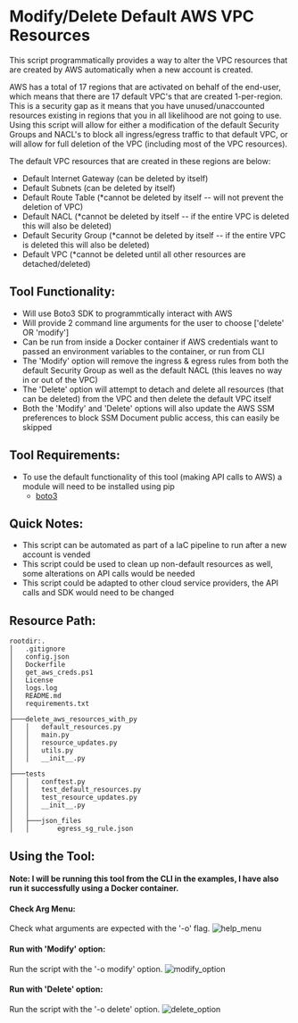 # Modify/Delete Default AWS VPC Resources

This script programmatically provides a way to alter the VPC resources that are created by AWS automatically when a new account is created.

AWS has a total of 17 regions that are activated on behalf of the end-user, which means that there are 17 default VPC's that are created 1-per-region. This is a security gap as it means that you have unused/unaccounted resources existing in regions that you in all likelihood are not going to use. Using this script will allow for either a modification of the default Security Groups and NACL's to block all ingress/egress traffic to that default VPC, or will allow for full deletion of the VPC (including most of the VPC resources).

The default VPC resources that are created in these regions are below:

- Default Internet Gateway (can be deleted by itself)
- Default Subnets (can be deleted by itself)
- Default Route Table (\*cannot be deleted by itself -- will not prevent the deletion of VPC)
- Default NACL (\*cannot be deleted by itself -- if the entire VPC is deleted this will also be deleted)
- Default Security Group (\*cannot be deleted by itself -- if the entire VPC is deleted this will also be deleted)
- Default VPC (\*cannot be deleted until all other resources are detached/deleted)

## Tool Functionality:

- Will use Boto3 SDK to programmtically interact with AWS
- Will provide 2 command line arguments for the user to choose ['delete' OR 'modify']
- Can be run from inside a Docker container if AWS credentials want to passed an environment variables to the container, or run from CLI
- The 'Modify' option will remove the ingress & egress rules from both the default Security Group as well as the default NACL (this leaves no way in or out of the VPC)
- The 'Delete' option will attempt to detach and delete all resources (that can be deleted) from the VPC and then delete the default VPC itself
- Both the 'Modify' and 'Delete' options will also update the AWS SSM preferences to block SSM Document public access, this can easily be skipped

## Tool Requirements:

- To use the default functionality of this tool (making API calls to AWS) a module will need to be installed using pip
  - [boto3](https://boto3.amazonaws.com/v1/documentation/api/latest/index.html)

## Quick Notes:

- This script can be automated as part of a IaC pipeline to run after a new account is vended
- This script could be used to clean up non-default resources as well, some alterations on API calls would be needed
- This script could be adapted to other cloud service providers, the API calls and SDK would need to be changed

## Resource Path:

```
rootdir:.
│   .gitignore
│   config.json
│   Dockerfile
│   get_aws_creds.ps1
│   License
│   logs.log
│   README.md
│   requirements.txt
│
├───delete_aws_resources_with_py
│   │   default_resources.py
│   │   main.py
│   │   resource_updates.py
│   │   utils.py
│   │   __init__.py
│
├───tests
│   │   conftest.py
│   │   test_default_resources.py
│   │   test_resource_updates.py
│   │   __init__.py
│   │
│   ├───json_files
│   │       egress_sg_rule.json
```

## Using the Tool:

#### Note: I will be running this tool from the CLI in the examples, I have also run it successfully using a Docker container.

#### Check Arg Menu:

Check what arguments are expected with the '-o' flag.
![help_menu](https://user-images.githubusercontent.com/80045938/193708749-cc68bd69-0376-4759-b774-c0ca755ea5ee.gif)

#### Run with 'Modify' option:

Run the script with the '-o modify' option.
![modify_option](https://user-images.githubusercontent.com/80045938/193708972-92546d2f-2f52-4c66-84d1-9c468b935dc0.gif)

#### Run with 'Delete' option:
Run the script with the '-o delete' option.
![delete_option](https://user-images.githubusercontent.com/80045938/193708991-612efaad-4f9a-48db-a2dc-99ca11618cbd.gif)
